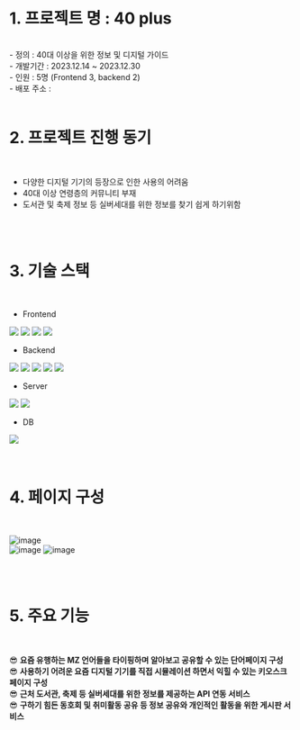 # 1. 프로젝트 명 : 40 plus 
<br>
 - 정의 : 40대 이상을 위한 정보 및 디지털 가이드 <br>
 - 개발기간 : 2023.12.14 ~ 2023.12.30 <br>
 - 인원 : 5명 (Frontend 3, backend 2) <br>
 - 배포 주소 : 

<br>
<br>

# 2. 프로젝트 진행 동기
<br>

<ul>
  <li>다양한 디지털 기기의 등장으로 인한 사용의 어려움</li>
  <li>40대 이상 연령층의 커뮤니티 부재</li>
  <li>도서관 및 축제 정보 등 실버세대를 위한 정보를 찾기 쉽게 하기위함</li>
</ul>

<br>
<br>

# 3. 기술 스택
<br>

- Frontend <br>
<div>
 <img src="https://img.shields.io/badge/html5-E34F26?style=for-the-badge&logo=html5&logoColor=white">
 <img src="https://img.shields.io/badge/javascript-F7DF1E?style=for-the-badge&logo=javascript&logoColor=black">
 <img src="https://img.shields.io/badge/css-1572B6?style=for-the-badge&logo=css3&logoColor=white">
 <img src="https://img.shields.io/badge/ejs-B4CA65?style=for-the-badge&logo=ejs&logoColor=white">
</div>

- Backend <br>
<div>
 <img src="https://img.shields.io/badge/node.js-339933?style=for-the-badge&logo=Node.js&logoColor=white">
 <img src="https://img.shields.io/badge/express-000000?style=for-the-badge&logo=express&logoColor=white">
 <img src="https://img.shields.io/badge/.env-ECD53F?style=for-the-badge&logo=.env&logoColor=white">
 <img src="https://img.shields.io/badge/jwt-4285F4?style=for-the-badge&logo=jwt&logoColor=white">
 <img src="https://img.shields.io/badge/axios-5A29E4?style=for-the-badge&logo=axios&logoColor=white">
</div>

- Server <br>
<div>
 <img src="https://img.shields.io/badge/ec2-FF9900?style=for-the-badge&logo=ec2&logoColor=white">
 <img src="https://img.shields.io/badge/s3-569A31?style=for-the-badge&logo=s3&logoColor=white">
</div>

- DB <br>
<div>
 <img src="https://img.shields.io/badge/mysql-4479A1?style=for-the-badge&logo=mysql&logoColor=white"> 
</div>

<br>
<br>

# 4. 페이지 구성
<br>

![image](https://github.com/dydgjs200/TeamProj_nodejs/assets/25136172/e6e492f7-daeb-4327-be2b-fe333aa717c6)
<br>
![image](https://github.com/dydgjs200/TeamProj_nodejs/assets/25136172/9a607410-d61b-4305-89e0-69a0b3362ace)
![image](https://github.com/dydgjs200/TeamProj_nodejs/assets/25136172/866dde54-560b-48f0-9842-dd9d51bea8ef)

<br>
<br>

# 5. 주요 기능
<br>

😎 **요즘 유행하는 MZ 언어들을 타이핑하며 알아보고 공유할 수 있는 단어페이지 구성** <br>
😎 **사용하기 어려운 요즘 디지털 기기를 직접 시뮬레이션 하면서 익힐 수 있는 키오스크 페이지 구성** <br>
😎 **근처 도서관, 축제 등 실버세대를 위한 정보를 제공하는 API 연동 서비스** <br>
😎 **구하기 힘든 동호회 및 취미활동 공유 등 정보 공유와 개인적인 활동을 위한 게시판 서비스** <br>




